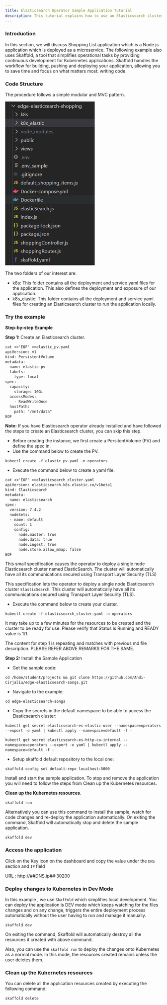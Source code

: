 ```yaml
---
title: Elasticsearch Operator Sample Application Tutorial
description: This tutorial explains how to use an Elasticsearch cluster created by the operator in an application.
---
```


### Introduction

In this section, we will discuss Shopping List application which is a Node.js application which is deployed as a microservice. The following example also uses Skaffold, a tool that simplifies operational tasks by providing continuous development for Kubernetes applications. Skaffold handles the workflow for building, pushing and deploying your application, allowing you to save time and focus on what matters most: writing code.

### Code Structure

The procedure follows a simple modular and MVC pattern.

![codestructure](_images/shopping-app-structure.png)

The two folders of our interest are:

-	k8s: This folder contains all the deployment and service yaml files for the application. This also defines the deployment and exposure of our application.
- k8s_elastic: This folder contains all the deployment and service yaml files for creating an Elasticsearch cluster to run the application locally.



### Try the example

**Step-by-step Example**

**Step 1:** Create an Elasticsearch cluster.

```execute
cat <<'EOF' >>elastic_pv.yaml
apiVersion: v1
kind: PersistentVolume
metadata:
  name: elastic-pv
  labels:
    type: local
spec:  
  capacity:
    storage: 10Gi
  accessModes:
    - ReadWriteOnce
  hostPath:
    path: "/mnt/data"
EOF
```

**Note:** If you have Elasticsearch operator already installed and have followed the steps to create an Elasticsearch cluster, you can skip this step.

-	Before creating the instance, we first create a PersitentVolume (PV) and define the spec in.
-	Use the command below to create the PV.

```execute
kubectl create -f elastic_pv.yaml -n operators
```

-	Execute the command below to create a yaml file.

```execute
cat <<'EOF' >>elasticsearch_cluster.yaml
apiVersion: elasticsearch.k8s.elastic.co/v1beta1
kind: Elasticsearch
metadata:
  name: elasticsearch
spec:
  version: 7.4.2
  nodeSets:
  - name: default
    count: 1
    config:
      node.master: true
      node.data: true
      node.ingest: true
      node.store.allow_mmap: false
EOF
```

This small specification causes the operator to deploy a single node Elasticsearch cluster named ElasticSearch. The cluster will automatically have all its communications secured using Transport Layer Security (TLS)

This specification lets the operator to deploy a single node Elasticsearch cluster `ElasticSearch`. This cluster will automatically have all its communications secured using Transport Layer Security (TLS).

-	Execute the command below to create your cluster.

```execute
kubectl create -f elasticsearch_cluster.yaml -n operators
```

It may take up to a few minutes for the resources to be created and the cluster to be ready for use. Please verify that Status is Running and READY value is 1/1.

The content for step 1 is repeating and matches with previous md file description. PLEASE REFER ABOVE REMARKS FOR THE SAME.

**Step 2:** Install the Sample Application 

- Get the sample code:

```execute
cd /home/student/projects && git clone https://github.com/Andi-Cirjaliu/edge-elasticsearch-songs.git
```

- Navigate to the example:
```execute
cd edge-elasticsearch-songs
```

- Copy the secrets in the default namespace to be able to access the Elasticsearch cluster:
```execute
kubectl get secret elasticsearch-es-elastic-user --namespace=operators --export -o yaml | kubectl apply --namespace=default -f -
```
```execute
kubectl get secret elasticsearch-es-http-ca-internal --namespace=operators --export -o yaml | kubectl apply --namespace=default -f -
```

- Setup skaffold default repository to the local one:
```execute
skaffold config set default-repo localhost:5000
```

Install and start the sample application. To stop and remove the application you will need to follow the steps from Clean up the Kubernetes resources.

**Clean up the Kubernetes resources**.
```execute
skaffold run
```
Alternatively you can use this command to install the sample, watch for code changes and re-deploy the application automatically.
On exiting the command, Skaffold will automatically stop and delete the sample application. 
```execute
skaffold dev
```

### Access the application

Click on the Key icon on the dashboard and copy the value under the `DNS` section and `IP` field

URL :  http://##DNS.ip##:30200

### Deploy changes to Kubernetes in Dev Mode

In this example , we use `Skaffold` which simplifies local development. You can deploy the application is DEV mode which keeps watching for the files changes and on any change, triggers the entire deployment process automatically without the user having to run and manage it manually.

```execute
skaffold dev
```

On exiting the command, Skaffold will automatically destroy all the resources it created with above command.


Also, you can use the `skaffold run` to deploy the changes onto Kubernetes as a normal mode. In this mode, the resources created remains unless the user deletes them.

### Clean up the Kubernetes resources

You can delete all the application resources created by executing the following command:

```execute
skaffold delete
```

